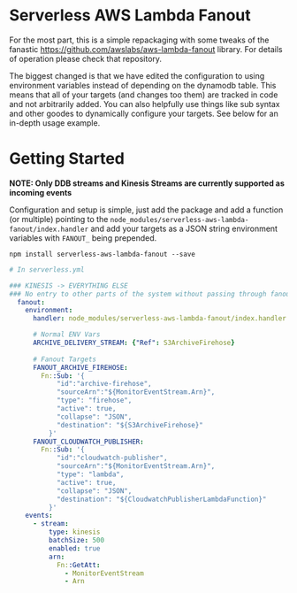 # Serverless AWS Lambda Fanout

For the most part, this is a simple repackaging with some tweaks of the fanastic https://github.com/awslabs/aws-lambda-fanout library. For details of operation please check that repository.

The biggest changed is that we have edited the configuration to using environment variables instead of depending on the dynamodb table. This means that all of your targets (and changes too them) are tracked in code and not arbitrarily added. You can also helpfully use things like sub syntax and other goodes to dynamically configure your targets. See below for an in-depth usage example.

# Getting Started

**NOTE: Only DDB streams and Kinesis Streams are currently supported as incoming events**

Configuration and setup is simple, just add the package and add a function (or multiple) pointing to the `node_modules/serverless-aws-lambda-fanout/index.handler` and add your targets as a JSON string environment variables with `FANOUT_` being prepended.

`npm install serverless-aws-lambda-fanout --save`

```yaml
# In serverless.yml

### KINESIS -> EVERYTHING ELSE
### No entry to other parts of the system without passing through fanout first
  fanout:
    environment:
      handler: node_modules/serverless-aws-lambda-fanout/index.handler

      # Normal ENV Vars
      ARCHIVE_DELIVERY_STREAM: {"Ref": S3ArchiveFirehose}
      
      # Fanout Targets
      FANOUT_ARCHIVE_FIREHOSE:
        Fn::Sub: '{
            "id":"archive-firehose",
            "sourceArn":"${MonitorEventStream.Arn}",
            "type": "firehose",
            "active": true,
            "collapse": "JSON",
            "destination": "${S3ArchiveFirehose}"
          }'
      FANOUT_CLOUDWATCH_PUBLISHER:
        Fn::Sub: '{
            "id":"cloudwatch-publisher",
            "sourceArn":"${MonitorEventStream.Arn}",
            "type": "lambda",
            "active": true,
            "collapse": "JSON",
            "destination": "${CloudwatchPublisherLambdaFunction}"
          }'
    events:
      - stream:
          type: kinesis
          batchSize: 500
          enabled: true
          arn:
            Fn::GetAtt:
              - MonitorEventStream
              - Arn

```